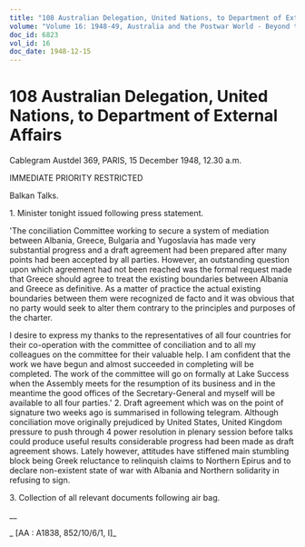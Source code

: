 ```yaml
---
title: "108 Australian Delegation, United Nations, to Department of External Affairs"
volume: "Volume 16: 1948-49, Australia and the Postwar World - Beyond the Region"
doc_id: 6823
vol_id: 16
doc_date: 1948-12-15
---
```


# 108 Australian Delegation, United Nations, to Department of External Affairs

Cablegram Austdel 369, PARIS, 15 December 1948, 12.30 a.m.

IMMEDIATE PRIORITY RESTRICTED

Balkan Talks.

1\. Minister tonight issued following press statement.

'The conciliation Committee working to secure a system of mediation between Albania, Greece, Bulgaria and Yugoslavia has made very substantial progress and a draft agreement had been prepared after many points had been accepted by all parties. However, an outstanding question upon which agreement had not been reached was the formal request made that Greece should agree to treat the existing boundaries between Albania and Greece as definitive. As a matter of practice the actual existing boundaries between them were recognized de facto and it was obvious that no party would seek to alter them contrary to the principles and purposes of the charter.

I desire to express my thanks to the representatives of all four countries for their co-operation with the committee of conciliation and to all my colleagues on the committee for their valuable help. I am confident that the work we have begun and almost succeeded in completing will be completed. The work of the committee will go on formally at Lake Success when the Assembly meets for the resumption of its business and in the meantime the good offices of the Secretary-General and myself will be available to all four parties.' 2. Draft agreement which was on the point of signature two weeks ago is summarised in following telegram. Although conciliation move originally prejudiced by United States, United Kingdom pressure to push through 4 power resolution in plenary session before talks could produce useful results considerable progress had been made as draft agreement shows. Lately however, attitudes have stiffened main stumbling block being Greek reluctance to relinquish claims to Northern Epirus and to declare non-existent state of war with Albania and Northern solidarity in refusing to sign.

3\. Collection of all relevant documents following air bag.

__

_ [AA : A1838, 852/10/6/1, I]_
